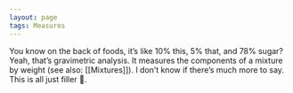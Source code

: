 ```yaml
---
layout: page
tags: Measures
---
```


You know on the back of foods, it’s like 10% this, 5% that, and 78% sugar? Yeah, that’s gravimetric analysis. It measures the components of a mixture by weight (see also: [[Mixtures]]). I don’t know if there’s much more to say. This is all just filler 🫤.